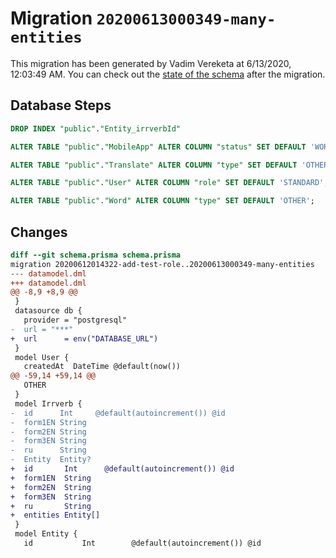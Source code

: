 # Migration `20200613000349-many-entities`

This migration has been generated by Vadim Vereketa at 6/13/2020, 12:03:49 AM.
You can check out the [state of the schema](./schema.prisma) after the migration.

## Database Steps

```sql
DROP INDEX "public"."Entity_irrverbId"

ALTER TABLE "public"."MobileApp" ALTER COLUMN "status" SET DEFAULT 'WORK';

ALTER TABLE "public"."Translate" ALTER COLUMN "type" SET DEFAULT 'OTHER';

ALTER TABLE "public"."User" ALTER COLUMN "role" SET DEFAULT 'STANDARD';

ALTER TABLE "public"."Word" ALTER COLUMN "type" SET DEFAULT 'OTHER';
```

## Changes

```diff
diff --git schema.prisma schema.prisma
migration 20200612014322-add-test-role..20200613000349-many-entities
--- datamodel.dml
+++ datamodel.dml
@@ -8,9 +8,9 @@
 }
 datasource db {
   provider = "postgresql"
-  url = "***"
+  url      = env("DATABASE_URL")
 }
 model User {
   createdAt  DateTime @default(now())
@@ -59,14 +59,14 @@
   OTHER
 }
 model Irrverb {
-  id      Int     @default(autoincrement()) @id
-  form1EN String
-  form2EN String
-  form3EN String
-  ru      String
-  Entity  Entity?
+  id       Int      @default(autoincrement()) @id
+  form1EN  String
+  form2EN  String
+  form3EN  String
+  ru       String
+  entities Entity[]
 }
 model Entity {
   id           Int        @default(autoincrement()) @id
```


